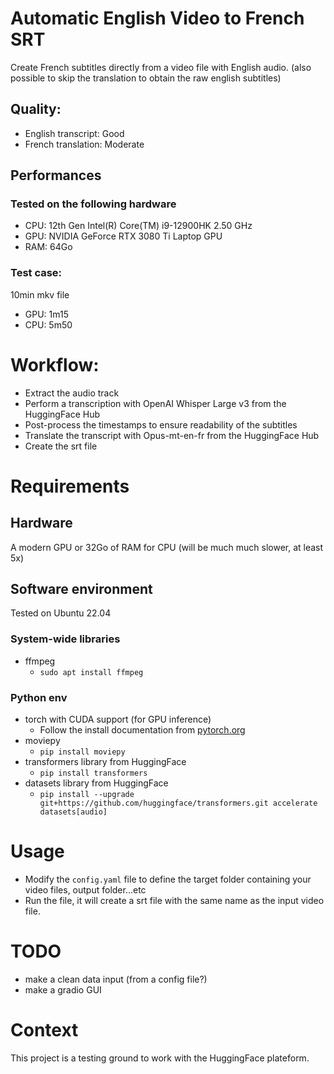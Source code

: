 # Automatic English Video to French SRT

Create French subtitles directly from a video file with English audio. (also possible to skip the translation to obtain the raw english subtitles)

## Quality: 
* English transcript: Good
* French translation: Moderate

## Performances
### Tested on the following hardware
* CPU: 12th Gen Intel(R) Core(TM) i9-12900HK   2.50 GHz
* GPU: NVIDIA GeForce RTX 3080 Ti Laptop GPU
* RAM: 64Go

### Test case:
10min mkv file
* GPU: 1m15
* CPU: 5m50

# Workflow: 
* Extract the audio track
* Perform a transcription with OpenAI Whisper Large v3 from the HuggingFace Hub
* Post-process the timestamps to ensure readability of the subtitles
* Translate the transcript with Opus-mt-en-fr from the HuggingFace Hub
* Create the srt file

# Requirements
## Hardware
A modern GPU or 32Go of RAM for CPU (will be much much slower, at least 5x)

## Software environment
Tested on Ubuntu 22.04
### System-wide libraries
* ffmpeg
  * `sudo apt install ffmpeg`

### Python env
* torch with CUDA support (for GPU inference)
  * Follow the install documentation from [pytorch.org](https://pytorch.org/get-started/locally/)
* moviepy
  * `pip install moviepy`
* transformers library from HuggingFace
  *   `pip install transformers`
* datasets library from HuggingFace
  * `pip install --upgrade git+https://github.com/huggingface/transformers.git accelerate datasets[audio]`

# Usage
  * Modify the `config.yaml` file to define the target folder containing your video files, output folder...etc
  * Run the file, it will create a srt file with the same name as the input video file.


# TODO
* make a clean data input (from a config file?)
* make a gradio GUI

# Context
This project is a testing ground to work with the HuggingFace plateform.
